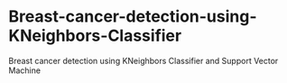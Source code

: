 # Breast-cancer-detection-using-KNeighbors-Classifier
Breast cancer detection using KNeighbors Classifier and Support Vector Machine
